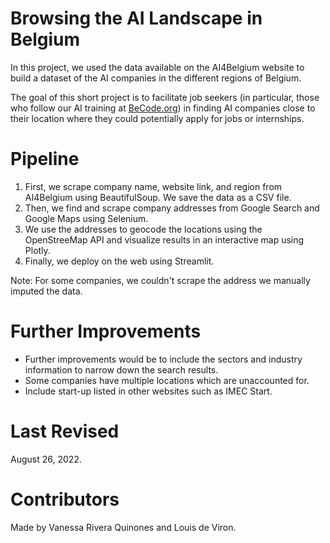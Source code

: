 # Browsing the AI Landscape in Belgium

In this project, we used the data available on the AI4Belgium website to build a dataset of the AI companies in the different regions of Belgium. 

The goal of this short project is to facilitate job seekers (in particular, those who follow our AI training at [BeCode.org](www.becode.org)) in finding AI companies close to their location where they could potentially apply for jobs or internships.

# Pipeline

1. First, we scrape company name, website link, and region from AI4Belgium using BeautifulSoup. We save the data as a CSV file. 
2. Then, we find and scrape company addresses from Google Search and Google Maps using Selenium. 
3. We use the addresses to geocode the locations using the OpenStreeMap API and visualize results in an interactive map using Plotly.
4. Finally, we deploy on the web using Streamlit.

Note: For some companies, we couldn't scrape the address we manually imputed the data. 

# Further Improvements

* Further improvements would be to include the sectors and industry information to narrow down the search results. 
* Some companies have multiple locations which are unaccounted for.
* Include start-up listed in other websites such as IMEC Start.

# Last Revised
August 26, 2022.

# Contributors
Made by Vanessa Rivera Quinones and Louis de Viron.